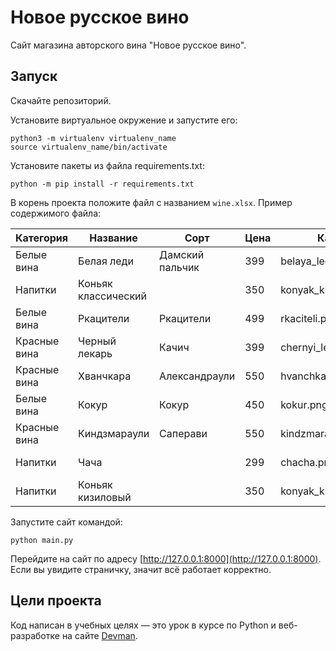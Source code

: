 # Новое русское вино

Сайт магазина авторского вина "Новое русское вино".

## Запуск

Скачайте репозиторий.

Установите виртуальное окружение и запустите его:
```
python3 -m virtualenv virtualenv_name
source virtualenv_name/bin/activate
```

Установите пакеты из файла requirements.txt:
```
python -m pip install -r requirements.txt
```

В корень проекта положите файл с названием `wine.xlsx`. Пример содержимого файла:

| Категория| Название | Сорт | Цена | Картинка | Акция |
| ----------- | ----------- | ----------- | ----------- | ----------- | ----------- |
| Белые вина | Белая леди | Дамский пальчик | 399 | belaya_ledi.png | Выгодное предложение |
| Напитки | Коньяк классический | | 350 | konyak_klassicheskyi.png | |
| Белые вина | Ркацители | Ркацители | 499 | rkaciteli.png | |
| Красные вина | Черный лекарь | Качич | 399 | chernyi_lekar.png | |
| Красные вина | Хванчкара | Александраули | 550 | hvanchkara.png | |
| Белые вина | Кокур | Кокур | 450 | kokur.png | |
| Красные вина | Киндзмараули | Саперави | 550 | kindzmarauli.png | |
| Напитки | Чача | | 299 | chacha.png | Выгодное предложение |
| Напитки | Коньяк кизиловый | | 350 | konyak_kizilovyi.png | |




Запустите сайт командой:
```
python main.py
```

Перейдите на сайт по адресу [http://127.0.0.1:8000](http://127.0.0.1:8000). Если вы увидите страничку, значит всё работает корректно.

## Цели проекта

Код написан в учебных целях — это урок в курсе по Python и веб-разработке на сайте [Devman](https://dvmn.org).
